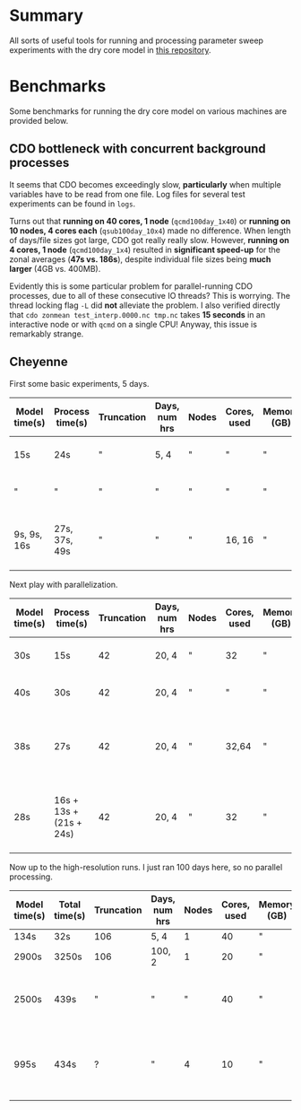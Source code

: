 <!-- Modifications to the GFDL dry core Fortran source for a series of experiments with the thermal damping timescale. For more info, see recent publication. -->
# Summary
All sorts of useful tools for running and processing parameter sweep experiments with the dry core model in [this repository](https://github.com/lukelbd/gfdl-drycore.git).

# Benchmarks
Some benchmarks for running the dry core model on various machines are provided below.

## CDO bottleneck with concurrent background processes
It seems that CDO becomes exceedingly slow, **particularly** when multiple variables have to be read from one file. Log files for several test experiments can be found in `logs`.
<!-- The CDO approach was **unique** in that it entails **many, consecutive reads to the same file**... however this **does not explain** the particular slowness of simple `-zonmean` operation. Maybe in this special case, when you have all these consecutive IO threads going on, and other processes in the background, becomes a special bottleneck. -->

Turns out that **running on 40 cores, 1 node** (`qcmd100day_1x40`) or **running on 10 nodes, 4 cores each** (`qsub100day_10x4`) made no difference. When length of days/file sizes got large, CDO got really really slow. However, **running on 4 cores, 1 node** (`qcmd100day_1x4`) resulted in **significant speed-up** for the zonal averages (**47s vs. 186s**), despite individual file sizes being **much larger** (4GB vs. 400MB).

Evidently this is some particular problem for parallel-running CDO processes, due to all of these consecutive IO threads? This is worrying. The thread locking flag `-L` did **not** alleviate the problem. I also verified directly that `cdo zonmean test_interp.0000.nc tmp.nc` takes **15 seconds** in an interactive node or with `qcmd` on a single CPU! Anyway, this issue is remarkably strange.


## Cheyenne
First some basic experiments, 5 days.

| Model time(s) | Process time(s) | Truncation | Days, num hrs | Nodes | Cores, used | Memory (GB) | Notes                                             |
| ---           | ---             | ---        | ---           | ---   | ---         | ---         | ---                                               |
| 15s           | 24s             | "          | 5, 4          | "     | "           | "           | Much better performance fewer days                |
| "             | "               | "          | "             | "     | "           | "           | With background processing                        |
| 9s, 9s, 16s   | 27s, 37s, 49s   | "          | "             | "     | 16, 16      | "           | With background processing, model using all cores |

Next play with parallelization.

| Model time(s) | Process time(s)         | Truncation | Days, num hrs | Nodes | Cores, used | Memory (GB) | Notes                                             |
| ---           | ---                     | ---        | ---           | ---   | ---         | ---         | ---                                               |
| 30s           | 15s                     | 42         | 20, 4         | "     | 32          | "           | With parallel processing
| 40s           | 30s                     | 42         | 20, 4         | "     | "           | "           | Process in background each step
| 38s           | 27s                     | 42         | 20, 4         | "     | 32,64       | "           | With "extra" cores for processing, not any faster
| 28s           | 16s + 13s + (21s + 24s) | 42         | 20, 4         | "     | 32          | "           | Without parallel processing (combine, interp, CDO, NCL)

Now up to the high-resolution runs. I just ran 100 days here, so no parallel processing.

| Model time(s) | Total time(s) | Truncation | Days, num hrs | Nodes | Cores, used | Memory (GB) | Notes                                     |
| ---           | ---           | ---        | ---           | ---   | ---         | ---         | ---                                       |
| 134s          | 32s           | 106        | 5, 4          | 1     | 40          | "           | Very slow
| 2900s         | 3250s         | 106        | 100, 2        | 1     | 20          | "           | About 2 days for
| 2500s         | 439s          | "          | "             | "     | 40          | "           | Marginally faster for twice as many cores
| 995s          | 434s          | ?          | "             | 4     | 10          | "           | No different when using more nodes


